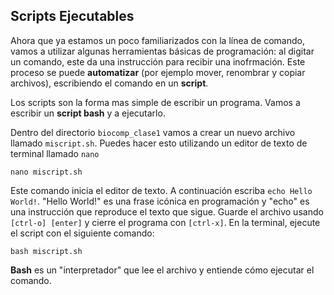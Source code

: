 ## Scripts Ejecutables

Ahora que ya estamos un poco familiarizados con la línea de comando, vamos a utilizar algunas herramientas básicas de programación: al digitar un comando, este da una instrucción para recibir una inofrmación. Este proceso se puede **automatizar** (por ejemplo mover, renombrar y copiar archivos), escribiendo el comando en un **script**. 

Los scripts son la forma mas simple de escribir un programa. Vamos a escribir un **script bash** y a ejecutarlo.

Dentro del directorio ``biocomp_clase1`` vamos a crear un nuevo archivo llamado ``miscript.sh``. Puedes hacer esto utilizando un  editor de texto de terminal llamado ``nano``

```
nano miscript.sh
```

Este comando inicia el editor de texto. A continuación escriba ``echo Hello World!``. "Hello World!" es una frase icónica en programación y "echo" es una instrucción que reproduce el texto que sigue. Guarde el archivo usando ``[ctrl-o] [enter]``  y cierre el programa con ``[ctrl-x]``. En la terminal, ejecute el script con el siguiente comando:

```
bash miscript.sh
```

**Bash** es un "interpretador" que lee el archivo y entiende cómo ejecutar el comando.

